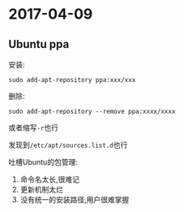 # 2017-04-09

## Ubuntu ppa
安装:
	
	sudo add-apt-repository ppa:xxx/xxx

删除:

	sudo add-apt-repository --remove ppa:xxxx/xxxx

或者缩写`-r`也行
	

发现到`/etc/apt/sources.list.d`也行


吐槽Ubuntu的包管理:

 1. 命令名太长,很难记
 2. 更新机制太烂
 3. 没有统一的安装路径,用户很难掌握
